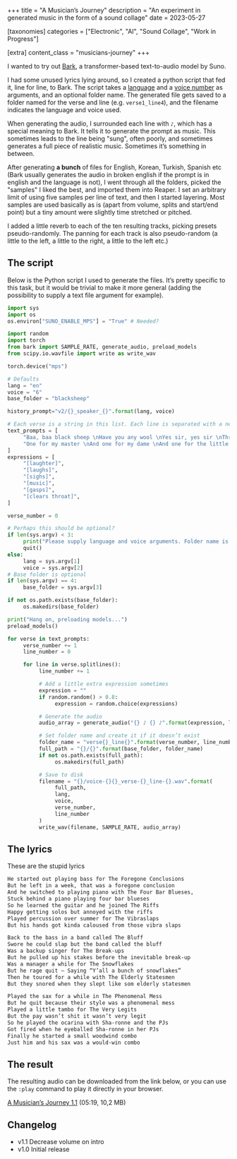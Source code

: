 +++
title = "A Musician’s Journey"
description = "An experiment in generated music in the form of a sound collage"
date = 2023-05-27

[taxonomies]
categories = ["Electronic", "AI", "Sound Collage", "Work in Progress"]

[extra]
content_class = "musicians-journey"
+++

I wanted to try out [Bark](https://github.com/suno-ai/bark), a transformer-based text-to-audio model by Suno.

I had some unused lyrics lying around, so I created a python script that fed it, line for line, to Bark. The script takes a [language](https://github.com/suno-ai/bark#supported-languages) and a [voice number](https://suno-ai.notion.site/8b8e8749ed514b0cbf3f699013548683?v=bc67cff786b04b50b3ceb756fd05f68c) as arguments, and an optional folder name. The generated file gets saved to a folder named for the verse and line (e.g. `verse1_line4`), and the filename indicates the language and voice used.

When generating the audio, I surrounded each line with `♪`, which has a special meaning to Bark. It tells it to generate the prompt as music. This sometimes leads to the line being "sung", often poorly, and sometimes generates a full piece of realistic music. Sometimes it’s something in between.

After generating **a bunch** of files for English, Korean, Turkish, Spanish etc (Bark usually generates the audio in broken english if the prompt is in english and the language is not), I went through all the folders, picked the "samples" I liked the best, and imported them into Reaper. I set an arbitrary limit of using five samples per line of text, and then I started layering. Most samples are used basically as is (apart from volume, splits and start/end point) but a tiny amount were slightly time stretched or pitched.

I added a little reverb to each of the ten resulting tracks, picking presets pseudo-randomly. The panning for each track is also pseudo-random (a little to the left, a little to the right, a little to the left etc.)

## The script

Below is the Python script I used to generate the files. It’s pretty specific to this task, but it would be trivial to make it more general (adding the possibility to supply a text file argument for example).

```python
import sys
import os
os.environ["SUNO_ENABLE_MPS"] = "True" # Needed?

import random
import torch
from bark import SAMPLE_RATE, generate_audio, preload_models
from scipy.io.wavfile import write as write_wav

torch.device("mps")

# Defaults
lang = "en"
voice = "6"
base_folder = "blacksheep"

history_prompt="v2/{}_speaker_{}".format(lang, voice)

# Each verse is a string in this list. Each line is separated with a newline character.
text_prompts = [
     "Baa, baa black sheep \nHave you any wool \nYes sir, yes sir \nThree bags full",
     "One for my master \nAnd one for my dame \nAnd one for the little boy \nWho lives down the lane",
]
expressions = [
     "[laughter]",
     "[laughs]",
     "[sighs]",
     "[music]",
     "[gasps]",
     "[clears throat]",
]

verse_number = 0

# Perhaps this should be optional?
if len(sys.argv) < 3:
     print("Please supply language and voice arguments. Folder name is optional.")
     quit()
else:
     lang = sys.argv[1]
     voice = sys.argv[2]
# Base folder is optional
if len(sys.argv) == 4:
     base_folder = sys.argv[3]

if not os.path.exists(base_folder):
     os.makedirs(base_folder)

print("Hang on, preloading models...")
preload_models()

for verse in text_prompts:
     verse_number += 1
     line_number = 0

     for line in verse.splitlines():
          line_number += 1

          # Add a little extra expression sometimes
          expression = ""
          if random.random() > 0.8:
               expression = random.choice(expressions)

          # Generate the audio
          audio_array = generate_audio("{} ♪ {} ♪".format(expression, line))

          # Set folder name and create it if it doesn’t exist
          folder_name = "verse{}_line{}".format(verse_number, line_number)
          full_path = "{}/{}".format(base_folder, folder_name)
          if not os.path.exists(full_path):
               os.makedirs(full_path)

          # Save to disk
          filename = "{}/voice-{}{}_verse-{}_line-{}.wav".format(
               full_path,
               lang,
               voice,
               verse_number,
               line_number
          )
          write_wav(filename, SAMPLE_RATE, audio_array)

```

## The lyrics

These are the stupid lyrics

```txt
He started out playing bass for The Foregone Conclusions
But he left in a week, that was a foregone conclusion
And he switched to playing piano with The Four Bar Blueses,
Stuck behind a piano playing four bar blueses
So he learned the guitar and he joined The Riffs
Happy getting solos but annoyed with the riffs
Played percussion over summer for The Vibraslaps
But his hands got kinda caloused from those vibra slaps

Back to the bass in a band called The Bluff
Swore he could slap but the band called the bluff
Was a backup singer for The Break-ups
But he pulled up his stakes before the inevitable break-up
Was a manager a while for The Snowflakes
But he rage quit – Saying “Y’all a bunch of snowflakes”
Then he toured for a while with The Elderly Statesmen
But they snored when they slept like som elderly statesmen

Played the sax for a while in The Phenomenal Mess
But he quit because their style was a phenomenal mess
Played a little tambo for The Very Legits
But the pay wasn’t shit it wasn’t very legit
So he played the ocarina with Sha-ronne and the PJs
Got fired when he eyeballed Sha-ronne in her PJs
Finally he started a small woodwind combo
Just him and his sax was a would-win combo
```

## The result

The resulting audio can be downloaded from the link below, or you can use the `:play` command to play it directly in your browser.

[A Musician’s Journey 1.1](https://files.mefirst.se/mp3/spitlo_-_a-musicians-journey-1.1.mp3) (05:19, 10,2 MB)

## Changelog

  - v1.1 Decrease volume on intro
  - v1.0 Initial release
